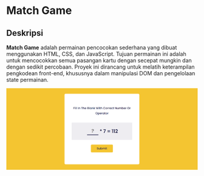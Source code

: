 # Match Game

## Deskripsi

**Match Game** adalah permainan pencocokan sederhana yang dibuat menggunakan HTML, CSS, dan JavaScript. Tujuan permainan ini adalah untuk mencocokkan semua pasangan kartu dengan secepat mungkin dan dengan sedikit percobaan. Proyek ini dirancang untuk melatih keterampilan pengkodean front-end, khususnya dalam manipulasi DOM dan pengelolaan state permainan.

<img src="img" alt="Alt Text" width="3000"/>
